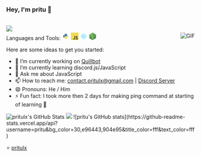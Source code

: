 <h3 title="hehehe"> Hey, I'm pritu 👋</h3>

<br>
<img src="https://komarev.com/ghpvc/?username=pritulxD&color=blueviolet">
<br />
  <img align="right" alt="GIF" src="https://i.pinimg.com/originals/e4/26/70/e426702edf874b181aced1e2fa5c6cde.gif" />
Languages and Tools: 
<code><img height="20" src="https://raw.githubusercontent.com/github/explore/80688e429a7d4ef2fca1e82350fe8e3517d3494d/topics/python/python.png"></code>
<code><img height="20" src="https://raw.githubusercontent.com/github/explore/80688e429a7d4ef2fca1e82350fe8e3517d3494d/topics/javascript/javascript.png"></code>
<code><img height="20" src="https://raw.githubusercontent.com/github/explore/80688e429a7d4ef2fca1e82350fe8e3517d3494d/topics/react/react.png"></code>
<code><img height="20" src="https://raw.githubusercontent.com/github/explore/80688e429a7d4ef2fca1e82350fe8e3517d3494d/topics/nodejs/nodejs.png"></code>
<!-- <code><img height="20" src="https://raw.githubusercontent.com/github/explore/80688e429a7d4ef2fca1e82350fe8e3517d3494d/topics/git/git.png"></code> -->
<!-- <code><img height="20" src="https://raw.githubusercontent.com/github/explore/80688e429a7d4ef2fca1e82350fe8e3517d3494d/topics/terminal/terminal.png"></code> -->

Here are some ideas to get you started:

- 🔭 I’m currently working on [Quillbot](https://github.com/pritulx/Quillbot)
- 🌱 I’m currently learning discord.js/JavaScript
- 💬 Ask me about JavaScript
- 📫 How to reach me: [contact.pritulx@gmail.com](mailto:contact.pritulx@gmail.com) | [Discord Server](https://discord.gg/DXyczwxQYf)
- 😄 Pronouns: He / Him
- ⚡ Fun fact: I took more then 2 days for making ping command at starting of learning 🤣

<img src="https://github-readme-stats.vercel.app/api?username=pritulx&show_icons=true&hide_border=true&count_private=true&theme=shades-of-purple&icon_color=fad000" alt="pritulx's GitHub Stats">
<img src="https://github-readme-stats.vercel.app/api/pin/?username=pritulx&repo=Quillbot">
![pritu's GitHub stats](https://github-readme-stats.vercel.app/api?username=pritu&bg_color=30,e96443,904e95&title_color=fff&text_color=fff)


⭐️ [pritulx](https://github.com/pritulx)

